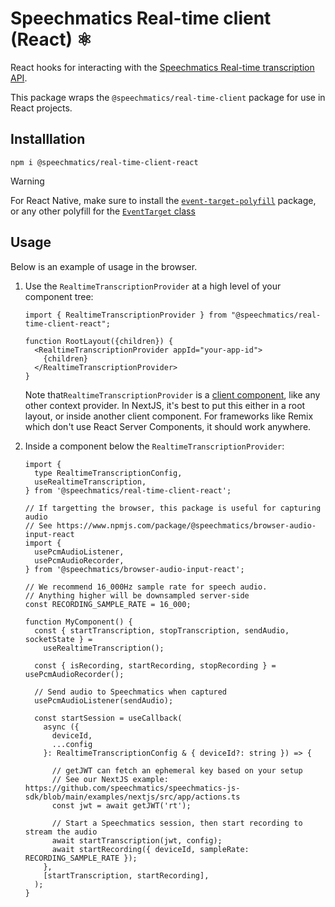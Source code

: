 # Speechmatics Real-time client (React) ⚛

React hooks for interacting with the [Speechmatics Real-time transcription API](https://docs.speechmatics.com/rt-api-ref).

This package wraps the `@speechmatics/real-time-client` package for use in React projects.

## Installlation

```
npm i @speechmatics/real-time-client-react
```

> [!WARNING]  
> For React Native, make sure to install the [`event-target-polyfill`](https://www.npmjs.com/package/event-target-polyfill) package, or any other polyfill for the [`EventTarget` class](https://developer.mozilla.org/en-US/docs/Web/API/EventTarget)

## Usage

Below is an example of usage in the browser.


1. Use the `RealtimeTranscriptionProvider` at a high level of your component tree:

    ```JSX
    import { RealtimeTranscriptionProvider } from "@speechmatics/real-time-client-react";

    function RootLayout({children}) {
      <RealtimeTranscriptionProvider appId="your-app-id">
        {children}
      </RealtimeTranscriptionProvider>
    }
    ```
    Note that`RealtimeTranscriptionProvider` is a [client component](https://nextjs.org/docs/app/building-your-application/rendering/client-components), like any other context provider. In NextJS, it's best to put this either in a root layout, or inside another client component. For frameworks like Remix which don't use React Server Components, it should work anywhere.

1. Inside a component below the `RealtimeTranscriptionProvider`:
    ```JSX
    import {
      type RealtimeTranscriptionConfig,
      useRealtimeTranscription,
    } from '@speechmatics/real-time-client-react';
    
    // If targetting the browser, this package is useful for capturing audio
    // See https://www.npmjs.com/package/@speechmatics/browser-audio-input-react
    import {
      usePcmAudioListener,
      usePcmAudioRecorder,
    } from '@speechmatics/browser-audio-input-react';

    // We recommend 16_000Hz sample rate for speech audio.
    // Anything higher will be downsampled server-side
    const RECORDING_SAMPLE_RATE = 16_000;

    function MyComponent() {
      const { startTranscription, stopTranscription, sendAudio, socketState } =
        useRealtimeTranscription();

      const { isRecording, startRecording, stopRecording } = usePcmAudioRecorder();

      // Send audio to Speechmatics when captured
      usePcmAudioListener(sendAudio);

      const startSession = useCallback(
        async ({
          deviceId,
          ...config
        }: RealtimeTranscriptionConfig & { deviceId?: string }) => {

          // getJWT can fetch an ephemeral key based on your setup
          // See our NextJS example: https://github.com/speechmatics/speechmatics-js-sdk/blob/main/examples/nextjs/src/app/actions.ts
          const jwt = await getJWT('rt');

          // Start a Speechmatics session, then start recording to stream the audio
          await startTranscription(jwt, config);
          await startRecording({ deviceId, sampleRate: RECORDING_SAMPLE_RATE });
        },
        [startTranscription, startRecording],
      );
    }
    ```
